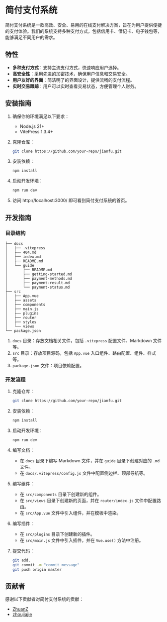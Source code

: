 # 简付支付系统

简付支付系统是一款高效、安全、易用的在线支付解决方案，旨在为用户提供便捷的支付体验。我们的系统支持多种支付方式，包括信用卡、借记卡、电子钱包等，能够满足不同用户的需求。

## 特性

- **多种支付方式**：支持主流支付方式，快速响应用户选择。
- **高安全性**：采用先进的加密技术，确保用户信息和交易安全。
- **用户友好的界面**：简洁明了的界面设计，提供流畅的支付流程。
- **实时交易跟踪**：用户可以实时查看交易状态，方便管理个人财务。

## 安装指南

1. 确保你的环境满足以下要求：

   - Node.js 21+
   - VitePress 1.3.4+

2. 克隆仓库：

   ```bash
   git clone https://github.com/your-repo/jianfu.git
   ```

3. 安装依赖：

   ```bash
   npm install
   ```

4. 启动开发环境：

   ```bash
   npm run dev
   ```

5. 访问 http://localhost:3000/ 即可看到简付支付系统的首页。

## 开发指南

### 目录结构

```
├── docs
│   ├── .vitepress
│   ├── 404.md
│   ├── index.md
│   ├── README.md
│   └── guide
│       ├── README.md
│       ├── getting-started.md
│       ├── payment-methods.md
│       ├── payment-result.md
│       └── payment-status.md
├── src
│   ├── App.vue
│   ├── assets
│   ├── components
│   ├── main.js
│   ├── plugins
│   ├── router
│   ├── styles
│   └── views
└── package.json
```

1. `docs` 目录：存放文档相关文件，包括 `.vitepress` 配置文件、Markdown 文件等。
2. `src` 目录：存放项目源码，包括 `App.vue` 入口组件、路由配置、组件、样式等。
3. `package.json` 文件：项目依赖配置。

### 开发流程

1. 克隆仓库：

   ```bash
   git clone https://github.com/your-repo/jianfu.git
   ```

2. 安装依赖：

   ```bash
   npm install
   ```

3. 启动开发环境：

   ```bash
   npm run dev
   ```

4. 编写文档：

   - 在 `docs` 目录下编写 Markdown 文件，并在 `guide` 目录下创建对应的 `.md` 文件。
   - 在 `docs/.vitepress/config.js` 文件中配置侧边栏、顶部导航等。

5. 编写组件：

   - 在 `src/components` 目录下创建新的组件。
   - 在 `src/views` 目录下创建新的页面，并在 `router/index.js` 文件中配置路由。
   - 在 `src/App.vue` 文件中引入组件，并在模板中渲染。

6. 编写插件：

   - 在 `src/plugins` 目录下创建新的插件。
   - 在 `src/main.js` 文件中引入插件，并在 `Vue.use()` 方法中注册。

7. 提交代码：
   ```bash
   git add.
   git commit -m "commit message"
   git push origin master
   ```

## 贡献者

感谢以下贡献者对简付支付系统的贡献：

- [ZhuanZ](https://github.com/ZhuanZ)
- [zhoujiajie](https://github.com/zhoujiajie)
